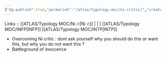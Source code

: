 ```yaml
---
{"dg-publish":true,"permalink":"/atlas/typology-moc/ni-critic/","created":"","updated":"2023-02-26T16:40:50.619+01:00"}
---
```


Links :: [[ATLAS/Typology MOC/Ni 🔥\|Ni 🔥]] |  |  | 
[[ATLAS/Typology MOC/INFP\|INFP]]
[[ATLAS/Typology MOC/INTP\|INTP]]


- Overcoming Ni critic : dont ask yourself why you should do this or want this, but why you do not want this ? 
- Battleground of innocence
